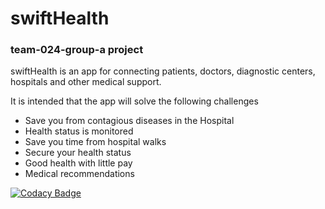 # **swiftHealth**

### team-024-group-a project

swiftHealth is an app for connecting patients, doctors, diagnostic centers, hospitals and other medical support.

It is intended that the app will solve the following challenges
* Save you from contagious diseases in the Hospital
* Health status is monitored
* Save you time from hospital walks
* Secure your health status
* Good health with little pay
* Medical recommendations

[![Codacy Badge](https://api.codacy.com/project/badge/Grade/3ba25180bf7547d8ad523dfcfd845a06)](https://app.codacy.com/gh/BuildForSDGCohort2/team-024-group-a?utm_source=github.com&utm_medium=referral&utm_content=BuildForSDGCohort2/team-024-group-a&utm_campaign=Badge_Grade_Settings)
